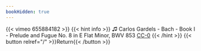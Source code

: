 ```yaml
---
bookHidden: true
---
```


{{< vimeo 655884182 >}}
{{< hint info >}}
♫ Carlos Gardels - Bach - Book I - Prelude and Fugue No. 8 in E Flat Minor, BWV 853 [CC-0](https://freemusicarchive.org/music/Carlos_Gardels/Bachs_Book_I_Prelude_and_Fugue_No_8_in_E_Flat_Minor/Bach_-_Book_I_Prelude_and_Fugue_No_8_in_E_Flat_Minor_BWV_853_Prelude)
{{< /hint >}}
{{< button relref="/" >}}Return{{< /button >}}

